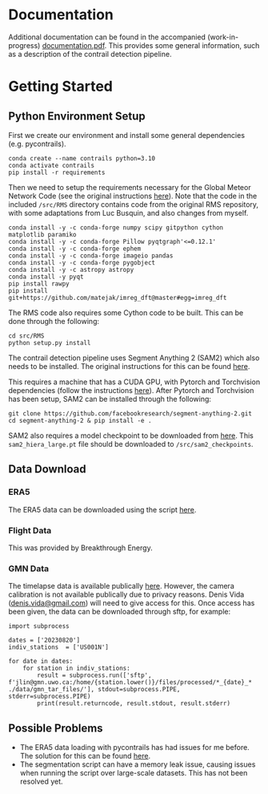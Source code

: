 # Documentation
Additional documentation can be found in the accompanied (work-in-progress) [documentation.pdf](documentation.pdf). This provides some general information, such as a description of the contrail detection pipeline.

# Getting Started

## Python Environment Setup

First we create our environment and install some general dependencies (e.g. pycontrails).

```
conda create --name contrails python=3.10
conda activate contrails
pip install -r requirements
```

Then we need to setup the requirements necessary for the Global Meteor Network Code (see the original instructions [here](https://github.com/CroatianMeteorNetwork/RMS)). Note that the code in the included `/src/RMS` directory contains code from the original RMS repository, with some adaptations from Luc Busquin, and also changes from myself.

```
conda install -y -c conda-forge numpy scipy gitpython cython matplotlib paramiko
conda install -y -c conda-forge Pillow pyqtgraph'<=0.12.1'
conda install -y -c conda-forge ephem
conda install -y -c conda-forge imageio pandas
conda install -y -c conda-forge pygobject
conda install -y -c astropy astropy
conda install -y pyqt
pip install rawpy
pip install git+https://github.com/matejak/imreg_dft@master#egg=imreg_dft
```

The RMS code also requires some Cython code to be built. This can be done through the following:
```
cd src/RMS
python setup.py install
```

The contrail detection pipeline uses Segment Anything 2 (SAM2) which also needs to be installed. The original instructions for this can be found [here](https://github.com/facebookresearch/segment-anything-2).

This requires a machine that has a CUDA GPU, with Pytorch and Torchvision dependencies (follow the instructions [here](https://pytorch.org/get-started/locally/)). After Pytorch and Torchvision has been setup, SAM2 can be installed through the following:

```
git clone https://github.com/facebookresearch/segment-anything-2.git
cd segment-anything-2 & pip install -e .
```

SAM2 also requires a model checkpoint to be downloaded from [here](https://dl.fbaipublicfiles.com/segment_anything_2/072824/sam2_hiera_large.pt). This `sam2_hiera_large.pt` file should be downloaded to `/src/sam2_checkpoints`.

## Data Download
### ERA5
The ERA5 data can be downloaded using the script [here](src/data/era5/ERA5_downloader.ipynb).

### Flight Data
This was provided by Breakthrough Energy.

### GMN Data
The timelapse data is available publically [here](https://globalmeteornetwork.org/weblog/US/). However, the camera calibration is not available publically due to privacy reasons. Denis Vida (denis.vida@gmail.com) will need to give access for this. Once access has been given, the data can be downloaded through sftp, for example:

```
import subprocess

dates = ['20230820']
indiv_stations  = ['US001N']

for date in dates:
    for station in indiv_stations:
        result = subprocess.run(['sftp', f'jlin@gmn.uwo.ca:/home/{station.lower()}/files/processed/*_{date}_* ./data/gmn_tar_files/'], stdout=subprocess.PIPE, stderr=subprocess.PIPE)
        print(result.returncode, result.stdout, result.stderr)
```

## Possible Problems

* The ERA5 data loading with pycontrails has had issues for me before. The solution for this can be found [here](https://github.com/contrailcirrus/pycontrails/issues/206).
* The segmentation script can have a memory leak issue, causing issues when running the script over large-scale datasets. This has not been resolved yet.
